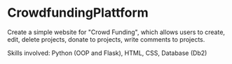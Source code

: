 # CrowdfundingPlattform

Create a simple website for "Crowd Funding", which allows users to create, edit, delete projects, donate to projects, write comments to projects.
 
Skills involved: Python (OOP and Flask), HTML, CSS, Database (Db2)
